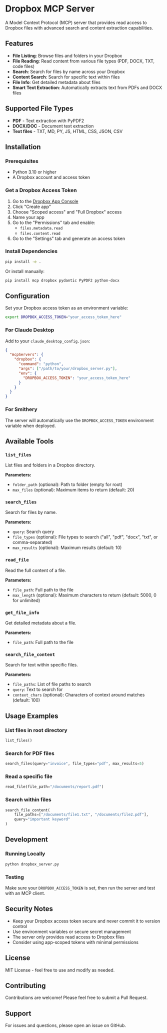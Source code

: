 # Dropbox MCP Server

A Model Context Protocol (MCP) server that provides read access to Dropbox files with advanced search and content extraction capabilities.

## Features

- **File Listing**: Browse files and folders in your Dropbox
- **File Reading**: Read content from various file types (PDF, DOCX, TXT, code files)
- **Search**: Search for files by name across your Dropbox
- **Content Search**: Search for specific text within files
- **File Info**: Get detailed metadata about files
- **Smart Text Extraction**: Automatically extracts text from PDFs and DOCX files

## Supported File Types

- **PDF** - Text extraction with PyPDF2
- **DOCX/DOC** - Document text extraction
- **Text files** - TXT, MD, PY, JS, HTML, CSS, JSON, CSV

## Installation

### Prerequisites

- Python 3.10 or higher
- A Dropbox account and access token

### Get a Dropbox Access Token

1. Go to the [Dropbox App Console](https://www.dropbox.com/developers/apps)
2. Click "Create app"
3. Choose "Scoped access" and "Full Dropbox" access
4. Name your app
5. Go to the "Permissions" tab and enable:
   - `files.metadata.read`
   - `files.content.read`
6. Go to the "Settings" tab and generate an access token

### Install Dependencies

```bash
pip install -e .
```

Or install manually:

```bash
pip install mcp dropbox pydantic PyPDF2 python-docx
```

## Configuration

Set your Dropbox access token as an environment variable:

```bash
export DROPBOX_ACCESS_TOKEN="your_access_token_here"
```

### For Claude Desktop

Add to your `claude_desktop_config.json`:

```json
{
  "mcpServers": {
    "dropbox": {
      "command": "python",
      "args": ["/path/to/your/dropbox_server.py"],
      "env": {
        "DROPBOX_ACCESS_TOKEN": "your_access_token_here"
      }
    }
  }
}
```

### For Smithery

The server will automatically use the `DROPBOX_ACCESS_TOKEN` environment variable when deployed.

## Available Tools

### `list_files`
List files and folders in a Dropbox directory.

**Parameters:**
- `folder_path` (optional): Path to folder (empty for root)
- `max_files` (optional): Maximum items to return (default: 20)

### `search_files`
Search for files by name.

**Parameters:**
- `query`: Search query
- `file_types` (optional): File types to search ("all", "pdf", "docx", "txt", or comma-separated)
- `max_results` (optional): Maximum results (default: 10)

### `read_file`
Read the full content of a file.

**Parameters:**
- `file_path`: Full path to the file
- `max_length` (optional): Maximum characters to return (default: 5000, 0 for unlimited)

### `get_file_info`
Get detailed metadata about a file.

**Parameters:**
- `file_path`: Full path to the file

### `search_file_content`
Search for text within specific files.

**Parameters:**
- `file_paths`: List of file paths to search
- `query`: Text to search for
- `context_chars` (optional): Characters of context around matches (default: 100)

## Usage Examples

### List files in root directory
```python
list_files()
```

### Search for PDF files
```python
search_files(query="invoice", file_types="pdf", max_results=5)
```

### Read a specific file
```python
read_file(file_path="/documents/report.pdf")
```

### Search within files
```python
search_file_content(
    file_paths=["/documents/file1.txt", "/documents/file2.pdf"],
    query="important keyword"
)
```

## Development

### Running Locally

```bash
python dropbox_server.py
```

### Testing

Make sure your `DROPBOX_ACCESS_TOKEN` is set, then run the server and test with an MCP client.

## Security Notes

- Keep your Dropbox access token secure and never commit it to version control
- Use environment variables or secure secret management
- The server only provides read access to Dropbox files
- Consider using app-scoped tokens with minimal permissions

## License

MIT License - feel free to use and modify as needed.

## Contributing

Contributions are welcome! Please feel free to submit a Pull Request.

## Support

For issues and questions, please open an issue on GitHub.
